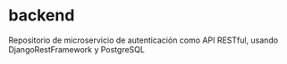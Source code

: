 # backend
Repositorio de microservicio de autenticación como API RESTful, usando DjangoRestFramework y PostgreSQL
